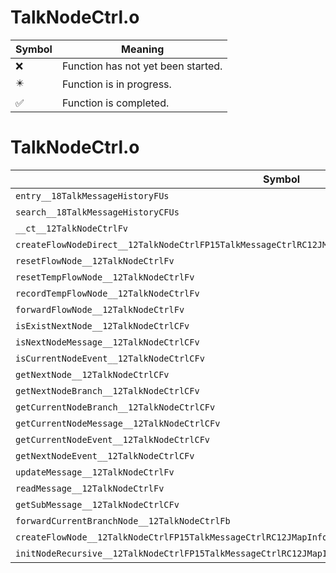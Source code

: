 # TalkNodeCtrl.o
| Symbol | Meaning 
| ------------- | ------------- 
| :x: | Function has not yet been started. 
| :eight_pointed_black_star: | Function is in progress. 
| :white_check_mark: | Function is completed. 


# TalkNodeCtrl.o
| Symbol | Decompiled? |
| ------------- | ------------- |
| `entry__18TalkMessageHistoryFUs` | :x: |
| `search__18TalkMessageHistoryCFUs` | :x: |
| `__ct__12TalkNodeCtrlFv` | :x: |
| `createFlowNodeDirect__12TalkNodeCtrlFP15TalkMessageCtrlRC12JMapInfoIterPCcPP15ActorCameraInfo` | :x: |
| `resetFlowNode__12TalkNodeCtrlFv` | :x: |
| `resetTempFlowNode__12TalkNodeCtrlFv` | :x: |
| `recordTempFlowNode__12TalkNodeCtrlFv` | :x: |
| `forwardFlowNode__12TalkNodeCtrlFv` | :x: |
| `isExistNextNode__12TalkNodeCtrlCFv` | :x: |
| `isNextNodeMessage__12TalkNodeCtrlCFv` | :x: |
| `isCurrentNodeEvent__12TalkNodeCtrlCFv` | :x: |
| `getNextNode__12TalkNodeCtrlCFv` | :x: |
| `getNextNodeBranch__12TalkNodeCtrlCFv` | :x: |
| `getCurrentNodeBranch__12TalkNodeCtrlCFv` | :x: |
| `getCurrentNodeMessage__12TalkNodeCtrlCFv` | :x: |
| `getCurrentNodeEvent__12TalkNodeCtrlCFv` | :x: |
| `getNextNodeEvent__12TalkNodeCtrlCFv` | :x: |
| `updateMessage__12TalkNodeCtrlFv` | :x: |
| `readMessage__12TalkNodeCtrlFv` | :x: |
| `getSubMessage__12TalkNodeCtrlCFv` | :x: |
| `forwardCurrentBranchNode__12TalkNodeCtrlFb` | :x: |
| `createFlowNode__12TalkNodeCtrlFP15TalkMessageCtrlRC12JMapInfoIterPCcPP15ActorCameraInfo` | :x: |
| `initNodeRecursive__12TalkNodeCtrlFP15TalkMessageCtrlRC12JMapInfoIterP15ActorCameraInfoP15RecursiveHelper` | :x: |
